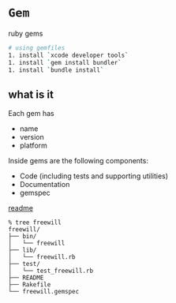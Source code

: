 # `Gem`

ruby gems

```bash
# using gemfiles
1. install `xcode developer tools`
1. install `gem install bundler`
1. install `bundle install`
```

## what is it
Each gem has

* name
* version
* platform

Inside gems are the following components:

* Code (including tests and supporting utilities)
* Documentation
* gemspec

[readme](https://guides.rubygems.org/what-is-a-gem/)
```
% tree freewill
freewill/
├── bin/
│   └── freewill
├── lib/
│   └── freewill.rb
├── test/
│   └── test_freewill.rb
├── README
├── Rakefile
└── freewill.gemspec
```